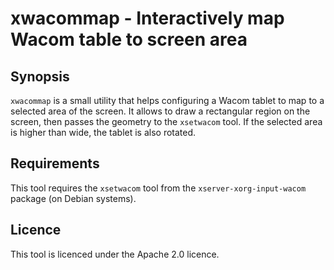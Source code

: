 xwacommap - Interactively map Wacom table to screen area
========================================================

Synopsis
--------

`xwacommap` is a small utility that helps configuring a Wacom
tablet to map to a selected area of the screen. It allows to
draw a rectangular region on the screen, then passes the
geometry to the `xsetwacom` tool. If the selected area is higher
than wide, the tablet is also rotated.

Requirements
------------

This tool requires the `xsetwacom` tool from the
`xserver-xorg-input-wacom` package (on Debian systems).

Licence
-------

This tool is licenced under the Apache 2.0 licence.
